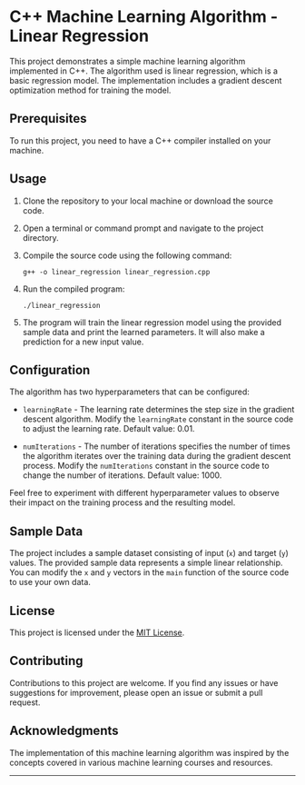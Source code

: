 # C++ Machine Learning Algorithm - Linear Regression

This project demonstrates a simple machine learning algorithm implemented in C++. The algorithm used is linear regression, which is a basic regression model. The implementation includes a gradient descent optimization method for training the model.

## Prerequisites

To run this project, you need to have a C++ compiler installed on your machine.

## Usage

1. Clone the repository to your local machine or download the source code.

2. Open a terminal or command prompt and navigate to the project directory.

3. Compile the source code using the following command:

    ```shell
    g++ -o linear_regression linear_regression.cpp
    ```

4. Run the compiled program:

    ```shell
    ./linear_regression
    ```

5. The program will train the linear regression model using the provided sample data and print the learned parameters. It will also make a prediction for a new input value.

## Configuration

The algorithm has two hyperparameters that can be configured:

- `learningRate` - The learning rate determines the step size in the gradient descent algorithm. Modify the `learningRate` constant in the source code to adjust the learning rate. Default value: 0.01.

- `numIterations` - The number of iterations specifies the number of times the algorithm iterates over the training data during the gradient descent process. Modify the `numIterations` constant in the source code to change the number of iterations. Default value: 1000.

Feel free to experiment with different hyperparameter values to observe their impact on the training process and the resulting model.

## Sample Data

The project includes a sample dataset consisting of input (`x`) and target (`y`) values. The provided sample data represents a simple linear relationship. You can modify the `x` and `y` vectors in the `main` function of the source code to use your own data.

## License

This project is licensed under the [MIT License](LICENSE).

## Contributing

Contributions to this project are welcome. If you find any issues or have suggestions for improvement, please open an issue or submit a pull request.

## Acknowledgments

The implementation of this machine learning algorithm was inspired by the concepts covered in various machine learning courses and resources.

---